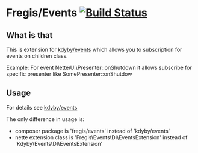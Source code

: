 Fregis/Events [![Build Status](https://secure.travis-ci.org/Kdyby/Events.png?branch=master)](http://travis-ci.org/Kdyby/Events)
===========================

What is that
------------

This is extension for [kdyby/events](https://github.com/kdyby/events) which allows you to 
subscription for events on children class.

Example:
For event Nette\UI\Presenter::onShutdown it allows subscribe for specific presenter like SomePresenter::onShutdow


Usage
------
For details see [kdyby/events](https://github.com/kdyby/events)

The only difference in usage is:
 - composer package is 'fregis/events' instead of 'kdyby/events'
 - nette extension class is 'Fregis\Events\DI\EventsExtension' instead of 'Kdyby\Events\DI\EventsExtension'